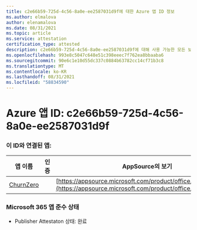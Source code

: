 ```yaml
---
title: c2e66b59-725d-4c56-8a0e-ee2587031d9f에 대한 Azure 앱 ID 정보
ms.author: elmalova
author: elenamalova
ms.date: 08/31/2021
ms.topic: article
ms.service: attestation
certification_type: attested
description: c2e66b59-725d-4c56-8a0e-ee2587031d9f에 대해 사용 가능한 모든 보안 및 규정 준수 정보입니다.
ms.openlocfilehash: 993e8c5047c648e51c398eeec7f762ea8bbaaba6
ms.sourcegitcommit: 90e6c1e10d55dc337c0884b63782cc14cf71b3c8
ms.translationtype: MT
ms.contentlocale: ko-KR
ms.lasthandoff: 08/31/2021
ms.locfileid: "58834590"
---
```

# <a name="azure-app-id-c2e66b59-725d-4c56-8a0e-ee2587031d9f"></a>Azure 앱 ID: c2e66b59-725d-4c56-8a0e-ee2587031d9f


### <a name="apps-associated-with-this-id"></a>이 ID와 연결된 앱:
| **앱 이름** | **인증** | **AppSource의 보기** |
|--------------|---------------|-----------------------|
| [ChurnZero](https://docs.microsoft.com/microsoft-365-app-certification/forward/WA200002581) |  | [https://appsource.microsoft.com/product/office/WA200002581](https://appsource.microsoft.com/product/office/WA200002581) |

### <a name="microsoft-365-app-compliance-status"></a>Microsoft 365 앱 준수 상태
- Publisher Attestaton 상태: 완료
